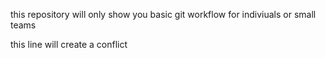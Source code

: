 this repository will only show you basic git workflow for indiviuals or small teams


this line will create a conflict
